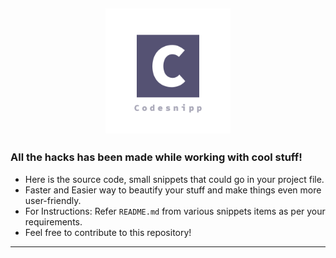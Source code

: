 <h2><p align="center" ><a href="https://github.com/purveshmakode24/snippets" target="_blank" rel="noopener noreferrer"><img width="200" src="assets/logo/codesnipp-logo.png" alt="system monitor logo"></a></p></h2>

### All the hacks has been made while working with cool stuff! 
- Here is the source code, small snippets that could go in your project file.
- Faster and Easier way to beautify your stuff and make things even more user-friendly.
- For Instructions: Refer `README.md` from various snippets items as per your requirements. 
- Feel free to contribute to this repository!
-----------------------------------------------------


